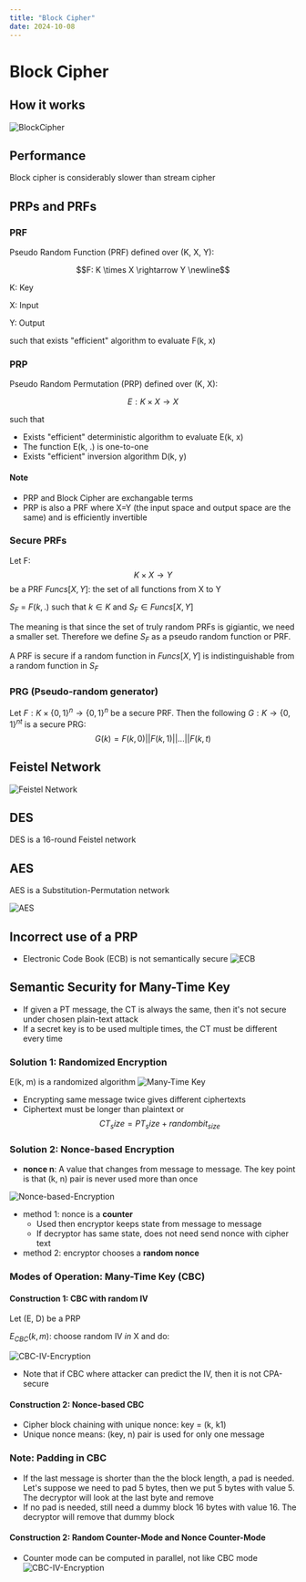 ```yaml
---
title: "Block Cipher"
date: 2024-10-08
---
```


# Block Cipher

## How it works
![BlockCipher](https://raw.githubusercontent.com/da0p/GithubPage/main/docs/assets/BlockCiphers.png)

## Performance
Block cipher is considerably slower than stream cipher

## PRPs and PRFs

### PRF
Pseudo Random Function (PRF) defined over (K, X, Y):

$$F: K \times X \rightarrow Y \newline$$

K: Key

X: Input

Y: Output

such that exists "efficient" algorithm to evaluate F(k, x)

### PRP
Pseudo Random Permutation (PRP) defined over (K, X):

$$E: K \times X \rightarrow X$$

such that
- Exists "efficient" deterministic algorithm to evaluate E(k, x)
- The function E(k, .) is one-to-one
- Exists "efficient" inversion algorithm D(k, y)

#### Note
- PRP and Block Cipher are exchangable terms
- PRP is also a PRF where X=Y (the input space and output space are the same) and is efficiently invertible

### Secure PRFs
Let F: $$K \times X \rightarrow Y$$ be a PRF
$Funcs[X, Y]$: the set of all functions from X to Y

$S_F$ = $F(k, .)$ such that $k \in K$  and $S_F \in Funcs[X, Y]$

The meaning is that since the set of truly random PRFs is gigiantic, we need a smaller set. Therefore we define $S_F$ as a pseudo random function or PRF.

A PRF is secure if a random function in $Funcs[X, Y]$ is indistinguishable from a random function in $S_F$

### PRG (Pseudo-random generator)
Let $F: K \times \{0, 1\}^n \rightarrow \{0, 1\}^n$ be a secure PRF.
Then the following $G: K \rightarrow \{0, 1\}^{nt}$ is a secure PRG:
$$G(k) = F(k, 0) || F(k, 1) || ... || F(k, t)$$

## Feistel Network
![Feistel Network](https://raw.githubusercontent.com/da0p/GithubPage/main/docs/assets/FeistelNetwork.drawio.png)

## DES
DES is a 16-round Feistel network

## AES
AES is a Substitution-Permutation network

![AES](https://raw.githubusercontent.com/da0p/GithubPage/main/docs/assets/AES.drawio.png)

## Incorrect use of a PRP
- Electronic Code Book (ECB) is not semantically secure
![ECB](https://raw.githubusercontent.com/da0p/GithubPage/main/docs/assets/ECB.drawio.png)

## Semantic Security for Many-Time Key
- If given a PT message, the CT is always the same, then it's not secure under chosen plain-text attack 
- If a secret key is to be used multiple times, the CT must be different every time

### Solution 1: Randomized Encryption
E(k, m) is a randomized algorithm
![Many-Time Key](https://raw.githubusercontent.com/da0p/GithubPage/main/docs/assets/Many-Time-Key.drawio.png)
- Encrypting same message twice gives different ciphertexts
- Ciphertext must be longer than plaintext or
$$CT_size = PT_size + randombit_{size}$$

### Solution 2: Nonce-based Encryption
- **nonce n**: A value that changes from message to message. The key point is that (k, n) pair is never used more than once

![Nonce-based-Encryption](https://raw.githubusercontent.com/da0p/GithubPage/main/docs/assets/Nonce-based-Encryption.drawio.png)

- method 1: nonce is a **counter**
  - Used then encryptor keeps state from message to message
  - If decryptor has same state, does not need send nonce with cipher text
- method 2: encryptor chooses a **random nonce**

### Modes of Operation: Many-Time Key (CBC)
#### Construction 1: CBC with random IV

Let (E, D) be a PRP

$E_{CBC}(k, m)$: choose random IV $in$ X and do:

![CBC-IV-Encryption](https://raw.githubusercontent.com/da0p/GithubPage/main/docs/assets/CBC-Random-IV.drawio.png)

- Note that if CBC where attacker can predict the IV, then it is not CPA-secure

#### Construction 2: Nonce-based CBC
- Cipher block chaining with unique nonce: key = (k, k1)
- Unique nonce means: (key, n) pair is used for only one message

### Note: Padding in CBC
- If the last message is shorter than the the block length, a pad is needed. Let's suppose we need to pad 5 bytes, then we put 5 bytes with value 5. The decryptor will look at the last byte and remove
- If no pad is needed, still need a dummy block 16 bytes with value 16. The decryptor will remove that dummy block

#### Construction 2: Random Counter-Mode and Nonce Counter-Mode
- Counter mode can be computed in parallel, not like CBC mode
![CBC-IV-Encryption](https://raw.githubusercontent.com/da0p/GithubPage/main/docs/assets/Random-CTR.drawio.png)